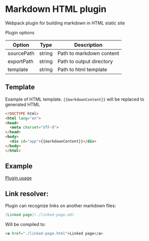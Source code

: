 # Markdown HTML plugin

Webpack plugin for building markdown in HTML static site

Plugin options

| Option      | Type        | Description                |
| ----------- | ----------- | -------------------------- |
| sourcePath  | string      | Path to markdown content   |
| exportPath  | string      | Path to output directory   |
| template    | string      | Path to html template      |

## Template

Example of HTML template. `{{markdownContent}}` will be replaced to generated HTML


```html
<!DOCTYPE html>
<html lang="en">
<head>
  <meta charset="UTF-8">
</head>
<body>
  <div id="app">{{markdownContent}}</div>
</body>
</html>
```
## Example

[Plugin usage](https://github.com/siarhei-hrynevich/markdown-webpack-plugin/tree/master/example)

## Link resolver:

Plugin can recognize links on another markdown files:

```md
[Linked page](./linked-page.md)
```

Will be compiled to:

```html
<a href="./linked-page.html">Linked page</a>
```
